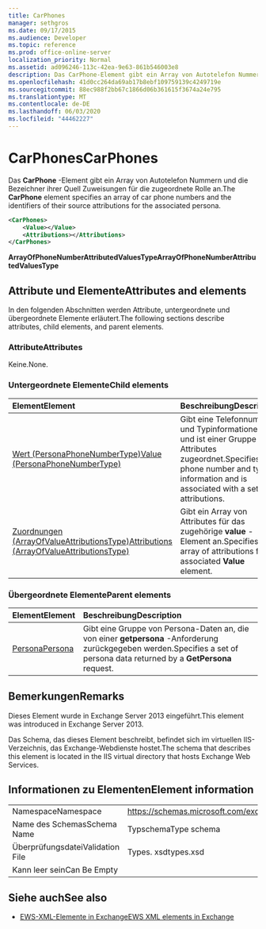 ```yaml
---
title: CarPhones
manager: sethgros
ms.date: 09/17/2015
ms.audience: Developer
ms.topic: reference
ms.prod: office-online-server
localization_priority: Normal
ms.assetid: ad096246-113c-42ea-9e63-861b546003e8
description: Das CarPhone-Element gibt ein Array von Autotelefon Nummern und die Bezeichner ihrer Quell Zuweisungen für die zugeordnete Rolle an.
ms.openlocfilehash: 41d0cc264da69ab17b8ebf109759139c4249719e
ms.sourcegitcommit: 88ec988f2bb67c1866d06b361615f3674a24e795
ms.translationtype: MT
ms.contentlocale: de-DE
ms.lasthandoff: 06/03/2020
ms.locfileid: "44462227"
---
```

# <a name="carphones"></a><span data-ttu-id="c4b11-103">CarPhones</span><span class="sxs-lookup"><span data-stu-id="c4b11-103">CarPhones</span></span>

<span data-ttu-id="c4b11-104">Das **CarPhone** -Element gibt ein Array von Autotelefon Nummern und die Bezeichner ihrer Quell Zuweisungen für die zugeordnete Rolle an.</span><span class="sxs-lookup"><span data-stu-id="c4b11-104">The **CarPhone** element specifies an array of car phone numbers and the identifiers of their source attributions for the associated persona.</span></span> 
  
```XML
<CarPhones>
    <Value></Value>
    <Attributions></Attributions>
</CarPhones>
```

 <span data-ttu-id="c4b11-105">**ArrayOfPhoneNumberAttributedValuesType**</span><span class="sxs-lookup"><span data-stu-id="c4b11-105">**ArrayOfPhoneNumberAttributedValuesType**</span></span>
## <a name="attributes-and-elements"></a><span data-ttu-id="c4b11-106">Attribute und Elemente</span><span class="sxs-lookup"><span data-stu-id="c4b11-106">Attributes and elements</span></span>

<span data-ttu-id="c4b11-107">In den folgenden Abschnitten werden Attribute, untergeordnete und übergeordnete Elemente erläutert.</span><span class="sxs-lookup"><span data-stu-id="c4b11-107">The following sections describe attributes, child elements, and parent elements.</span></span>
  
### <a name="attributes"></a><span data-ttu-id="c4b11-108">Attribute</span><span class="sxs-lookup"><span data-stu-id="c4b11-108">Attributes</span></span>

<span data-ttu-id="c4b11-109">Keine.</span><span class="sxs-lookup"><span data-stu-id="c4b11-109">None.</span></span>
  
### <a name="child-elements"></a><span data-ttu-id="c4b11-110">Untergeordnete Elemente</span><span class="sxs-lookup"><span data-stu-id="c4b11-110">Child elements</span></span>

|<span data-ttu-id="c4b11-111">**Element**</span><span class="sxs-lookup"><span data-stu-id="c4b11-111">**Element**</span></span>|<span data-ttu-id="c4b11-112">**Beschreibung**</span><span class="sxs-lookup"><span data-stu-id="c4b11-112">**Description**</span></span>|
|:-----|:-----|
|[<span data-ttu-id="c4b11-113">Wert (PersonaPhoneNumberType)</span><span class="sxs-lookup"><span data-stu-id="c4b11-113">Value (PersonaPhoneNumberType)</span></span>](value-personaphonenumbertype.md) <br/> |<span data-ttu-id="c4b11-114">Gibt eine Telefonnummer und Typinformationen an und ist einer Gruppe von Attributes zugeordnet.</span><span class="sxs-lookup"><span data-stu-id="c4b11-114">Specifies a phone number and type information and is associated with a set of attributions.</span></span>  <br/> |
|[<span data-ttu-id="c4b11-115">Zuordnungen (ArrayOfValueAttributionsType)</span><span class="sxs-lookup"><span data-stu-id="c4b11-115">Attributions (ArrayOfValueAttributionsType)</span></span>](attributions-arrayofvalueattributionstype.md) <br/> |<span data-ttu-id="c4b11-116">Gibt ein Array von Attributes für das zugehörige **value** -Element an.</span><span class="sxs-lookup"><span data-stu-id="c4b11-116">Specifies an array of attributions for its associated **Value** element.</span></span>  <br/> |
   
### <a name="parent-elements"></a><span data-ttu-id="c4b11-117">Übergeordnete Elemente</span><span class="sxs-lookup"><span data-stu-id="c4b11-117">Parent elements</span></span>

|<span data-ttu-id="c4b11-118">**Element**</span><span class="sxs-lookup"><span data-stu-id="c4b11-118">**Element**</span></span>|<span data-ttu-id="c4b11-119">**Beschreibung**</span><span class="sxs-lookup"><span data-stu-id="c4b11-119">**Description**</span></span>|
|:-----|:-----|
|[<span data-ttu-id="c4b11-120">Persona</span><span class="sxs-lookup"><span data-stu-id="c4b11-120">Persona</span></span>](persona.md) <br/> |<span data-ttu-id="c4b11-121">Gibt eine Gruppe von Persona-Daten an, die von einer **getpersona** -Anforderung zurückgegeben werden.</span><span class="sxs-lookup"><span data-stu-id="c4b11-121">Specifies a set of persona data returned by a **GetPersona** request.</span></span>  <br/> |
   
## <a name="remarks"></a><span data-ttu-id="c4b11-122">Bemerkungen</span><span class="sxs-lookup"><span data-stu-id="c4b11-122">Remarks</span></span>

<span data-ttu-id="c4b11-123">Dieses Element wurde in Exchange Server 2013 eingeführt.</span><span class="sxs-lookup"><span data-stu-id="c4b11-123">This element was introduced in Exchange Server 2013.</span></span>
  
<span data-ttu-id="c4b11-124">Das Schema, das dieses Element beschreibt, befindet sich im virtuellen IIS-Verzeichnis, das Exchange-Webdienste hostet.</span><span class="sxs-lookup"><span data-stu-id="c4b11-124">The schema that describes this element is located in the IIS virtual directory that hosts Exchange Web Services.</span></span>
  
## <a name="element-information"></a><span data-ttu-id="c4b11-125">Informationen zu Elementen</span><span class="sxs-lookup"><span data-stu-id="c4b11-125">Element information</span></span>

|||
|:-----|:-----|
|<span data-ttu-id="c4b11-126">Namespace</span><span class="sxs-lookup"><span data-stu-id="c4b11-126">Namespace</span></span>  <br/> |https://schemas.microsoft.com/exchange/services/2006/types  <br/> |
|<span data-ttu-id="c4b11-127">Name des Schemas</span><span class="sxs-lookup"><span data-stu-id="c4b11-127">Schema Name</span></span>  <br/> |<span data-ttu-id="c4b11-128">Typschema</span><span class="sxs-lookup"><span data-stu-id="c4b11-128">Type schema</span></span>  <br/> |
|<span data-ttu-id="c4b11-129">Überprüfungsdatei</span><span class="sxs-lookup"><span data-stu-id="c4b11-129">Validation File</span></span>  <br/> |<span data-ttu-id="c4b11-130">Types. xsd</span><span class="sxs-lookup"><span data-stu-id="c4b11-130">types.xsd</span></span>  <br/> |
|<span data-ttu-id="c4b11-131">Kann leer sein</span><span class="sxs-lookup"><span data-stu-id="c4b11-131">Can Be Empty</span></span>  <br/> ||
   
## <a name="see-also"></a><span data-ttu-id="c4b11-132">Siehe auch</span><span class="sxs-lookup"><span data-stu-id="c4b11-132">See also</span></span>



- [<span data-ttu-id="c4b11-133">EWS-XML-Elemente in Exchange</span><span class="sxs-lookup"><span data-stu-id="c4b11-133">EWS XML elements in Exchange</span></span>](ews-xml-elements-in-exchange.md)

